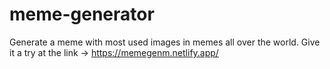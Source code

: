 # meme-generator
Generate a meme with most used images in memes all over the world.
Give it a try at the link -> https://memegenm.netlify.app/
